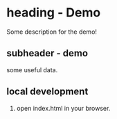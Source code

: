 # heading - Demo

Some description for the demo!

## subheader - demo

some useful data.

## local development

1. open index.html in your browser.